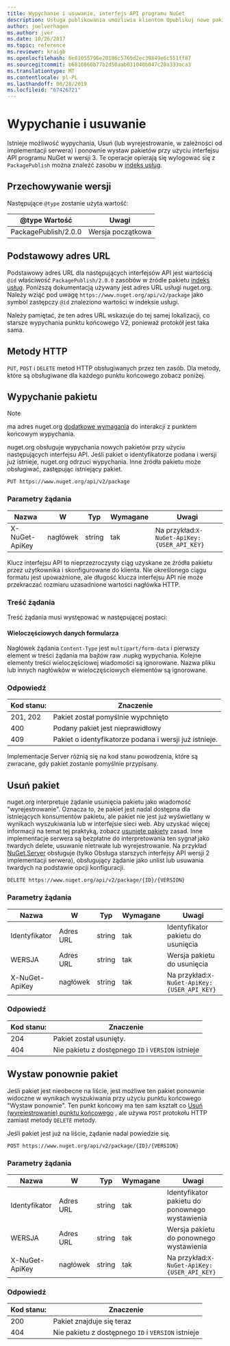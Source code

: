 ```yaml
---
title: Wypychanie i usuwanie, interfejs API programu NuGet
description: Usługa publikowania umożliwia klientom Opublikuj nowe pakiety i wyrejestrowanie lub usuń istniejące pakiety.
author: joelverhagen
ms.author: jver
ms.date: 10/26/2017
ms.topic: reference
ms.reviewer: kraigb
ms.openlocfilehash: 6e81055796e20186c5769d2ec39849e6c551ff87
ms.sourcegitcommit: b6810860b77b2d50aab031040b047c20a333aca3
ms.translationtype: MT
ms.contentlocale: pl-PL
ms.lasthandoff: 06/28/2019
ms.locfileid: "67426721"
---
```

# <a name="push-and-delete"></a>Wypychanie i usuwanie

Istnieje możliwość wypychania, Usuń (lub wyrejestrowanie, w zależności od implementacji serwera) i ponownie wystaw pakietów przy użyciu interfejsu API programu NuGet w wersji 3. Te operacje opierają się wylogować się z `PackagePublish` można znaleźć zasobu w [indeks usług](service-index.md).

## <a name="versioning"></a>Przechowywanie wersji

Następujące `@type` zostanie użyta wartość:

@type Wartość          | Uwagi
-------------------- | -----
PackagePublish/2.0.0 | Wersja początkowa

## <a name="base-url"></a>Podstawowy adres URL

Podstawowy adres URL dla następujących interfejsów API jest wartością `@id` właściwość `PackagePublish/2.0.0` zasobów w źródle pakietu [indeks usług](service-index.md). Poniższą dokumentacją używany jest adres URL usługi nuget.org. Należy wziąć pod uwagę `https://www.nuget.org/api/v2/package` jako symbol zastępczy `@id` znaleziono wartości w indeksie usługi.

Należy pamiętać, że ten adres URL wskazuje do tej samej lokalizacji, co starsze wypychania punktu końcowego V2, ponieważ protokół jest taka sama.

## <a name="http-methods"></a>Metody HTTP

`PUT`, `POST` i `DELETE` metod HTTP obsługiwanych przez ten zasób. Dla metody, które są obsługiwane dla każdego punktu końcowego zobacz poniżej.

## <a name="push-a-package"></a>Wypychanie pakietu

> [!Note]
> ma adres nuget.org [dodatkowe wymagania](NuGet-Protocols.md) do interakcji z punktem końcowym wypychania.

nuget.org obsługuje wypychania nowych pakietów przy użyciu następujących interfejsu API. Jeśli pakiet o identyfikatorze podana i wersji już istnieje, nuget.org odrzuci wypychania. Inne źródła pakietu może obsługiwać, zastępując istniejący pakiet.

    PUT https://www.nuget.org/api/v2/package

### <a name="request-parameters"></a>Parametry żądania

Nazwa           | W     | Typ   | Wymagane | Uwagi
-------------- | ------ | ------ | -------- | -----
X-NuGet-ApiKey | nagłówek | string | tak      | Na przykład:`X-NuGet-ApiKey: {USER_API_KEY}`

Klucz interfejsu API to nieprzezroczysty ciąg uzyskane ze źródła pakietu przez użytkownika i skonfigurowane do klienta. Nie określonego ciągu formatu jest upoważnione, ale długość klucza interfejsu API nie może przekraczać rozmiaru uzasadnione wartości nagłówka HTTP.

### <a name="request-body"></a>Treść żądania

Treść żądania musi występować w następującej postaci:

#### <a name="multipart-form-data"></a>Wieloczęściowych danych formularza

Nagłówek żądania `Content-Type` jest `multipart/form-data` i pierwszy element w treści żądania ma bajtów raw .nupkg wypychania. Kolejne elementy treści wieloczęściowej wiadomości są ignorowane. Nazwa pliku lub innych nagłówków w wieloczęściowych elementów są ignorowane.

### <a name="response"></a>Odpowiedź

Kod stanu: | Znaczenie
----------- | -------
201, 202    | Pakiet został pomyślnie wypchnięto
400         | Podany pakiet jest nieprawidłowy
409         | Pakiet o identyfikatorze podana i wersji już istnieje.

Implementacje Server różnią się na kod stanu powodzenia, które są zwracane, gdy pakiet zostanie pomyślnie przypisany.

## <a name="delete-a-package"></a>Usuń pakiet

nuget.org interpretuje żądanie usunięcia pakietu jako wiadomość "wyrejestrowanie". Oznacza to, że pakiet jest nadal dostępna dla istniejących konsumentów pakietu, ale pakiet nie jest już wyświetlany w wynikach wyszukiwania lub w interfejsie sieci web. Aby uzyskać więcej informacji na temat tej praktyką, zobacz [usunięte pakiety](../nuget-org/policies/deleting-packages.md) zasad. Inne implementacje serwera są bezpłatne do interpretowania ten sygnał jako twardych delete, usuwanie nietrwałe lub wyrejestrowanie. Na przykład [NuGet.Server](https://www.nuget.org/packages/NuGet.Server) obsługuje (tylko Obsługa starszych interfejsy API wersji 2 implementacji serwera), obsługujący żądanie jako unlist lub usuwania twardych na podstawie opcji konfiguracji.

    DELETE https://www.nuget.org/api/v2/package/{ID}/{VERSION}

### <a name="request-parameters"></a>Parametry żądania

Nazwa           | W     | Typ   | Wymagane | Uwagi
-------------- | ------ | ------ | -------- | -----
Identyfikator             | Adres URL    | string | tak      | Identyfikator pakietu do usunięcia
WERSJA        | Adres URL    | string | tak      | Wersja pakietu do usunięcia
X-NuGet-ApiKey | nagłówek | string | tak      | Na przykład:`X-NuGet-ApiKey: {USER_API_KEY}`

### <a name="response"></a>Odpowiedź

Kod stanu: | Znaczenie
----------- | -------
204         | Pakiet został usunięty.
404         | Nie pakietu z dostępnego `ID` i `VERSION` istnieje

## <a name="relist-a-package"></a>Wystaw ponownie pakiet

Jeśli pakiet jest nieobecne na liście, jest możliwe ten pakiet ponownie widoczne w wynikach wyszukiwania przy użyciu punktu końcowego "Wystaw ponownie". Ten punkt końcowy ma ten sam kształt co [Usuń (wyrejestrowanie) punktu końcowego](#delete-a-package) , ale używa `POST` protokołu HTTP zamiast metody `DELETE` metody.

Jeśli pakiet jest już na liście, żądanie nadal powiedzie się.

    POST https://www.nuget.org/api/v2/package/{ID}/{VERSION}

### <a name="request-parameters"></a>Parametry żądania

Nazwa           | W     | Typ   | Wymagane | Uwagi
-------------- | ------ | ------ | -------- | -----
Identyfikator             | Adres URL    | string | tak      | Identyfikator pakietu do ponownego wystawienia
WERSJA        | Adres URL    | string | tak      | Wersja pakietu do ponownego wystawienia
X-NuGet-ApiKey | nagłówek | string | tak      | Na przykład:`X-NuGet-ApiKey: {USER_API_KEY}`

### <a name="response"></a>Odpowiedź

Kod stanu: | Znaczenie
----------- | -------
200         | Pakiet znajduje się teraz
404         | Nie pakietu z dostępnego `ID` i `VERSION` istnieje
